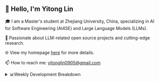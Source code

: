 ## 👋 Hello, I'm Yitong Lin 
🎓 I am a Master's student at Zhejiang University, China, specializing in AI for Software Engineering (AI4SE) and Large Language Models (LLMs). 

🚀 Passionate about LLM-related open source projects and cutting-edge research.

🌐 View my homepage [here](https://eaton0.github.io/) for more details.

📫 How to reach me: yitonglin0905@gmail.com

<details><summary>📊Weekly Development Breakdown</summary>

<!--START_SECTION:waka-->

```txt
From: 14 October 2025 - To: 21 October 2025

Total Time: 9 hrs 55 mins

Python       4 hrs 19 mins   ███████████░░░░░░░░░░░░░░   43.64 %
Markdown     1 hr 34 mins    ████░░░░░░░░░░░░░░░░░░░░░   15.79 %
Other        1 hr 21 mins    ███▒░░░░░░░░░░░░░░░░░░░░░   13.62 %
Text         51 mins         ██░░░░░░░░░░░░░░░░░░░░░░░   08.65 %
Bash         48 mins         ██░░░░░░░░░░░░░░░░░░░░░░░   08.17 %
```

<!--END_SECTION:waka-->

[![wakatime](https://wakatime.com/badge/user/2b9478a2-005d-4708-b42f-076b3a02fc21.svg)](https://wakatime.com/@2b9478a2-005d-4708-b42f-076b3a02fc21)